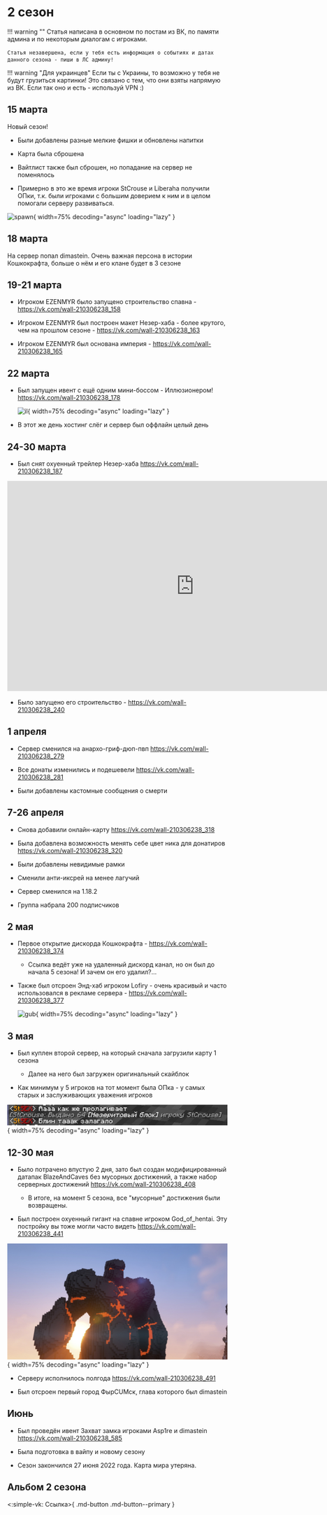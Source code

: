 # 2 сезон

!!! warning ""
    Статья написана в основном по постам из ВК, по памяти админа и по некоторым диалогам с игроками. 

    Статья незавершена, если у тебя есть информация о событиях и датах данного сезона - пиши в ЛС админу!

!!! warning "Для украинцев"
    Если ты с Украины, то возможно у тебя не будут грузиться картинки! Это связано с тем, что они взяты напрямую из ВК. Если так оно и есть - используй VPN :)

## 15 марта 

Новый сезон! 

- Были добавлены разные мелкие фишки и обновлены напитки

- Карта была сброшена

- Вайтлист также был сброшен, но попадание на сервер не поменялось

- Примерно в это же время игроки StCrouse и Liberaha получили ОПки, т.к. были игроками с большим доверием к ним и в целом помогали серверу развиваться.

![spawn](../assets/server_history/season2/spawn.png){ width=75% decoding="async" loading="lazy" }

## 18 марта

На сервер попал dimastein. Очень важная персона в истории Кошкокрафта, больше о нём и его клане будет в 3 сезоне

## 19-21 марта

- Игроком EZENMYR было запущено строительство спавна - <https://vk.com/wall-210306238_158>

- Игроком EZENMYR был построен макет Незер-хаба - более крутого, чем на прошлом сезоне - <https://vk.com/wall-210306238_163>

- Игроком EZENMYR был основана империя - <https://vk.com/wall-210306238_165>

## 22 марта
- Был запущен ивент с ещё одним мини-боссом - Иллюзионером! <https://vk.com/wall-210306238_178>

    ![il](https://sun9-44.userapi.com/impg/DHZUazKXEFf7dMfWxBPtSCj-yA3k4Ksyncsmng/oqjsGP9p3Co.jpg?size=2560x1440&quality=96&sign=dea646545d199b4d1046f9d2412a768c&type=album){ width=75% decoding="async" loading="lazy" }

- В этот же день хостинг слёг и сервер был оффлайн целый день

## 24-30 марта

- Был снят охуенный трейлер Незер-хаба <https://vk.com/wall-210306238_187>

<iframe src="https://vk.com/video_ext.php?oid=-210306238&id=456239023&hd=2" width="853" height="480" allow="autoplay; encrypted-media; fullscreen; picture-in-picture;" frameborder="0" allowfullscreen></iframe>

- Было запущено его строительство - <https://vk.com/wall-210306238_240>

## 1 апреля

- Сервер сменился на анархо-гриф-дюп-пвп <https://vk.com/wall-210306238_279>

- Все донаты изменились и подешевели <https://vk.com/wall-210306238_281>

- Были добавлены кастомные сообщения о смерти

## 7-26 апреля

- Снова добавили онлайн-карту <https://vk.com/wall-210306238_318>

- Была добавлена возможность менять себе цвет ника для донатиров <https://vk.com/wall-210306238_320>

- Были добавлены невидимые рамки

- Сменили анти-иксрей на менее лагучий

- Сервер сменился на 1.18.2

- Группа набрала 200 подписчиков

## 2 мая

- Первое открытие дискорда Кошкокрафта - <https://vk.com/wall-210306238_374>

    - Ссылка ведёт уже на удаленный дискорд канал, но он был до начала 5 сезона! И зачем он его удалил?...

- Также был отсроен Энд-хаб игроком Lofiry - очень красивый и часто использовался в рекламе сервера - <https://vk.com/wall-210306238_377>

    ![gub](https://sun9-70.userapi.com/impg/mGBPoqAognOKjECOecoxSbp_jn1BCQvQ5LRHxQ/Y6d7JR5BheE.jpg?size=1920x1080&quality=96&sign=c76ebe29041e6db1af813c5a8a501274&type=album){ width=75% decoding="async" loading="lazy" }

## 3 мая

- Был куплен второй сервер, на который сначала загрузили карту 1 сезона

    - Далее на него был загружен оригинальный скайблок

- Как минимум у 5 игроков на тот момент была ОПка - у самых старых и заслуживающих уважения игроков

![stcrouse](../assets/server_history/season2/stcrouse.png){ width=75% decoding="async" loading="lazy" }

## 12-30 мая

- Было потрачено впустую 2 дня, зато был создан модифицированный датапак BlazeAndCaves без мусорных достижений, а также набор серверных достижений <https://vk.com/wall-210306238_408>

    - В итоге, на момент 5 сезона, все "мусорные" достижения были возвращены.

- Был построен охуенный гигант на спавне игроком God_of_hentai. Эту постройку вы тоже могли часто видеть <https://vk.com/wall-210306238_441>

![gigant](../assets/server_history/season2/gigant.png){ width=75% decoding="async" loading="lazy" }

- Серверу исполнилось полгода <https://vk.com/wall-210306238_491>

- Был отсроен первый город ФырCUMск, глава которого был dimastein

## Июнь 

- Был проведён ивент Захват замка игроками Asp1re и dimastein <https://vk.com/wall-210306238_585>

- Была подготовка в вайпу и новому сезону

- Сезон закончился 27 июня 2022 года. Карта мира утеряна.

## Альбом 2 сезона

<:simple-vk: Ссылка>{ .md-button .md-button--primary }

